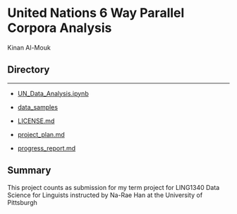 # United Nations 6 Way Parallel Corpora Analysis 
Kinan Al-Mouk

## Directory 
-----------
- [UN_Data_Analysis.ipynb](https://github.com/Data-Science-for-Linguists-2022/UN-Parallel-Corpora-Analysis/blob/main/UN_Data_Analysis.ipynb) 

- [data_samples](https://github.com/Data-Science-for-Linguists-2022/UN-Parallel-Corpora-Analysis/tree/main/data_samples)

- [LICENSE.md](https://github.com/Data-Science-for-Linguists-2022/UN-Parallel-Corpora-Analysis/blob/main/LICENSE.md)

- [project_plan.md](https://github.com/Data-Science-for-Linguists-2022/UN-Parallel-Corpora-Analysis/blob/main/project_plan.md)

- [progress_report.md](https://github.com/Data-Science-for-Linguists-2022/UN-Parallel-Corpora-Analysis/blob/main/progress_report.md)





## Summary 
This project counts as submission for my term project for LING1340 Data Science for Linguists instructed by Na-Rae Han at the University of Pittsburgh


  
